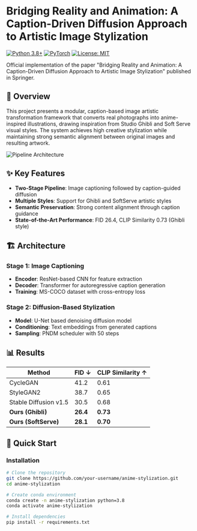 # Bridging Reality and Animation: A Caption-Driven Diffusion Approach to Artistic Image Stylization

[![Python 3.8+](https://img.shields.io/badge/python-3.8+-blue.svg)](https://www.python.org/downloads/)
[![PyTorch](https://img.shields.io/badge/PyTorch-2.0+-red.svg)](https://pytorch.org/)
[![License: MIT](https://img.shields.io/badge/License-MIT-yellow.svg)](https://opensource.org/licenses/MIT)

Official implementation of the paper "Bridging Reality and Animation: A Caption-Driven Diffusion Approach to Artistic Image Stylization" published in Springer.

## 🎯 Overview

This project presents a modular, caption-based image artistic transformation framework that converts real photographs into anime-inspired illustrations, drawing inspiration from Studio Ghibli and Soft Serve visual styles. The system achieves high creative stylization while maintaining strong semantic alignment between original images and resulting artwork.

![Pipeline Architecture](assets/pipeline.png)

## ✨ Key Features

- **Two-Stage Pipeline**: Image captioning followed by caption-guided diffusion
- **Multiple Styles**: Support for Ghibli and SoftServe artistic styles
- **Semantic Preservation**: Strong content alignment through caption guidance
- **State-of-the-Art Performance**: FID 26.4, CLIP Similarity 0.73 (Ghibli style)

## 🏗️ Architecture

### Stage 1: Image Captioning
- **Encoder**: ResNet-based CNN for feature extraction
- **Decoder**: Transformer for autoregressive caption generation
- **Training**: MS-COCO dataset with cross-entropy loss

### Stage 2: Diffusion-Based Stylization
- **Model**: U-Net based denoising diffusion model
- **Conditioning**: Text embeddings from generated captions
- **Sampling**: PNDM scheduler with 50 steps

## 📊 Results

| Method | FID ↓ | CLIP Similarity ↑ |
|--------|-------|------------------|
| CycleGAN | 41.2 | 0.61 |
| StyleGAN2 | 38.7 | 0.65 |
| Stable Diffusion v1.5 | 30.5 | 0.68 |
| **Ours (Ghibli)** | **26.4** | **0.73** |
| **Ours (SoftServe)** | **28.1** | **0.70** |

## 🚀 Quick Start

### Installation

```bash
# Clone the repository
git clone https://github.com/your-username/anime-stylization.git
cd anime-stylization

# Create conda environment
conda create -n anime-stylization python=3.8
conda activate anime-stylization

# Install dependencies
pip install -r requirements.txt